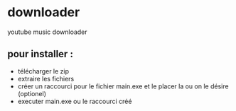 # downloader
youtube music downloader

## pour installer : 
  - télécharger le zip
  - extraire les fichiers 
  - créer un raccourci pour le fichier main.exe et le placer la ou on le désire (optionel)
  - executer main.exe ou le raccourci créé

